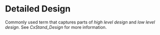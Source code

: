 # Detailed Design


Commonly used term that captures parts of *high level design* and *low
level design*. See *CxStand\_Design* for more information.

